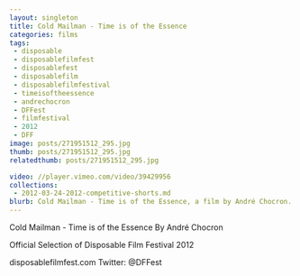 ```yaml
---
layout: singleton
title: Cold Mailman - Time is of the Essence
categories: films
tags:
 - disposable
 - disposablefilmfest
 - disposablefest
 - disposablefilm
 - disposablefilmfestival
 - timeisoftheessence
 - andrechocron
 - DFFest
 - filmfestival
 - 2012
 - DFF
image: posts/271951512_295.jpg
thumb: posts/271951512_295.jpg
relatedthumb: posts/271951512_295.jpg

video: //player.vimeo.com/video/39429956
collections:
 - 2012-03-24-2012-competitive-shorts.md
blurb: Cold Mailman - Time is of the Essence, a film by André Chocron.
---
```


Cold Mailman - Time is of the Essence
By André Chocron

Official Selection of Disposable Film Festival 2012

disposablefilmfest.com
Twitter: @DFFest